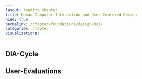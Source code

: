```yaml
---
layout: reading_chapter
title: Human Computer Interaction and User Centered Design
hide: true
permalink: /chapter/foundations/design/hci/
categories: chapter
visualizations:
---
```


## DIA-Cycle

## User-Evaluations
